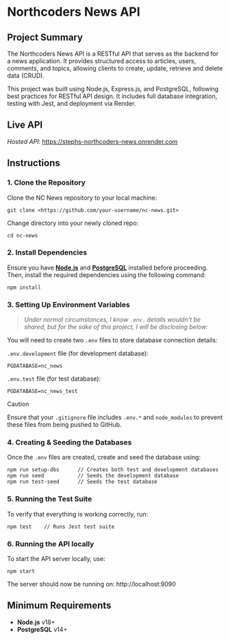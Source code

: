 # Northcoders News API

## Project Summary

The Northcoders News API is a RESTful API that serves as the backend for a news application. It provides structured access to articles, users, comments, and topics, allowing clients to create, update, retrieve and delete data (CRUD).

This project was built using Node.js, Express.js, and PostgreSQL, following best practices for RESTful API design. It includes full database integration, testing with Jest, and deployment via Render.

## Live API

_Hosted API_: https://stephs-northcoders-news.onrender.com

## Instructions

### 1. Clone the Repository

Clone the NC News repository to your local machine:

```
git clone <https://github.com/your-username/nc-news.git>
```

Change directory into your newly cloned repo:

```
cd nc-news
```

### 2. Install Dependencies

Ensure you have [**Node.js**](https://nodejs.org/en) and [**PostgreSQL**](https://www.w3schools.com/postgresql/postgresql_install.php) installed before proceeding. Then, install the required dependencies using the following command:

```
npm install
```

### 3. Setting Up Environment Variables

> _Under normal circumstances, I know `.env.` details wouldn't be shared, but for the sake of this project, I will be disclosing below:_

You will need to create two `.env` files to store database connection details:

`.env.development` file (for development database):

```
PGDATABASE=nc_news
```

`.env.test` file (for test database):

```
PGDATABASE=nc_news_test
```

> [!CAUTION]
> Ensure that your `.gitignore` file includes `.env.*` and `node_modules` to prevent these files from being pushed to GitHub.

### 4. Creating & Seeding the Databases

Once the `.env` files are created, create and seed the database using:

```
npm run setup-dbs      // Creates both test and development databases
npm run seed           // Seeds the development database
npm run test-seed      // Seeds the test database
```

### 5. Running the Test Suite

To verify that everything is working correctly, run:

```
npm test    // Runs Jest test suite
```

### 6. Running the API locally

To start the API server locally, use:

```
npm start
```

The server should now be running on: http://localhost:9090

## Minimum Requirements

- **Node.js** v18+
- **PostgreSQL** v14+

